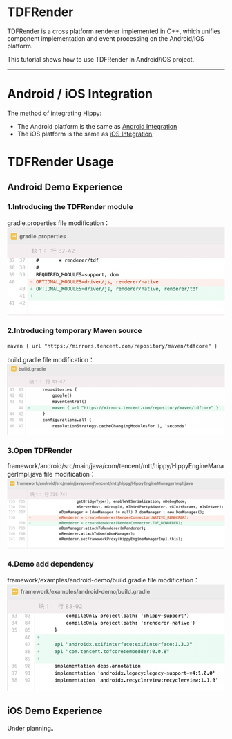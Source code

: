# TDFRender

TDFRender is a cross platform renderer implemented in C++, which unifies component implementation and event processing on the Android/iOS platform.

This tutorial shows how to use TDFRender in Android/iOS project.

---

# Android / iOS Integration

The method of integrating Hippy:

* The Android platform is the same as [Android Integration](../android/integration.md)
* The iOS platform is the same as [iOS Integration](../ios/integration.md)

# TDFRender Usage

## Android Demo Experience

### 1.Introducing the TDFRender module

gradle.properties file modification：
![tdf1](../../assets/img/tdf_demo1.png)

### 2.Introducing temporary Maven source

```text
maven { url "https://mirrors.tencent.com/repository/maven/tdfcore" }
```

build.gradle file modification：
![tdf2](../../assets/img/tdf_demo2.png)

### 3.Open TDFRender

framework/android/src/main/java/com/tencent/mtt/hippy/HippyEngineManagerImpl.java file modification：
![tdf3](../../assets/img/tdf_demo3.png)

### 4.Demo add dependency

framework/examples/android-demo/build.gradle file modification：
![tdf4](../../assets/img/tdf_demo4.png)

## iOS Demo Experience

Under planning。
